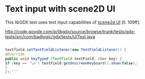 # Text input with scene2D UI #

This libGDX test uses text input capabilities of [scene2d UI](scene2dUI.md) (ll. 109ff):

http://code.google.com/p/libgdx/source/browse/trunk/tests/gdx-tests/src/com/badlogic/gdx/tests/UITest.java



```java

textfield.setTextFieldListener(new TextFieldListener() {
@Override
public void keyTyped (TextField textField, char key) {
if (key == '\n') textField.getOnscreenKeyboard().show(false);
}
});```